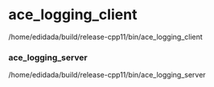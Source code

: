 # ace_logging_client

/home/edidada/build/release-cpp11/bin/ace_logging_client


### ace_logging_server

/home/edidada/build/release-cpp11/bin/ace_logging_server
